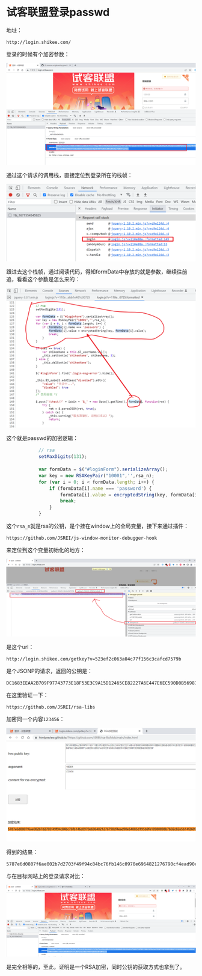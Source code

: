 # 试客联盟登录passwd

地址： 

```
http://login.shikee.com/
```

登录的时候有个加密参数：

![image-20221221004510620](README.assets/image-20221221004510620.png)

通过这个请求的调用栈，直接定位到登录所在的栈帧：

![image-20221221004735760](README.assets/image-20221221004735760.png)

跟进去这个栈帧，通过阅读代码，得知formData中存放的就是参数，继续往前追，看看这个参数是怎么来的：

![image-20221221004835418](README.assets/image-20221221004835418.png)

这个就是passwd的加密逻辑：

```js
            // rsa
            setMaxDigits(131);

            var formData = $("#loginForm").serializeArray();
            var key = new RSAKeyPair("10001",'',rsa_n);
            for (var i = 0; i < formData.length; i++) {
                if (formData[i].name === 'password') {
                    formData[i].value = encryptedString(key, formData[i].value);
                    break;
                }
            }
```

这个`rsa_n`就是rsa的公钥，是个挂在window上的全局变量，接下来通过插件：

```
https://github.com/JSREI/js-window-monitor-debugger-hook
```

来定位到这个变量初始化的地方：

![image-20221221005817308](README.assets/image-20221221005817308.png)



是这个url：

```
http://login.shikee.com/getkey?v=523ef2c063a04c77f156c3cafcd7579b
```

是个JSONP的请求，返回的公钥是：

```
DC1683EEAA2B709F97743773E18F53E3C9A15D12465CE82227A6E447E6EC590D0B569876BB631B0AB4D67881E7EC874066D6E022E2978B4C6EAA8903EC1774AAE040A3BEAF9C2B48730ADD46BEF5F0C8109DB6FCEFED0F4A84CCD7AFFDB4FB4214DA0D0FF1A8E2831E81FA4D7C2F4346184EEC87CE42230FC320B2B4E392ECDF
```

在这里验证一下：

```
https://github.com/JSREI/rsa-libs
```

加密同一个内容`123456`：

![image-20221221010116889](README.assets/image-20221221010116889.png)

得到的结果：

```
5787e6d0807f6ae002b7d2703f49f94c84bc76fb146c0970e6964821276790cf4ead90e64085d195b9fe10980898b7b02c82e5b14f260937118f8857348623476be1ea239546f3cb67629f43d98267133349d2058de625116b856efef004456600513c664fa08eb056a4fc5f1286f5c5ee7e0e2fdf64f4a644b158f10bfac23c
```

与在目标网站上的登录请求对比：

![image-20221221010151198](README.assets/image-20221221010151198.png)

是完全相等的，至此，证明是一个RSA加密，同时公钥的获取方式也拿到了。



